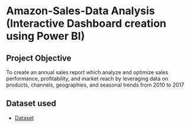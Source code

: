 # Amazon-Sales-Data Analysis (Interactive Dashboard creation using Power BI)
## Project Objective 
To create an annual sales report which analyze and optimize sales performance, profitability, and market reach by leveraging data on products, channels, geographies, and seasonal trends from 2010 to 2017

## Dataset used
- <a href="https://github.com/Toxinblaze/Amazon-Trends-Dashboard/blob/main/AmazonSalesData.xlsx">Dataset</a>
